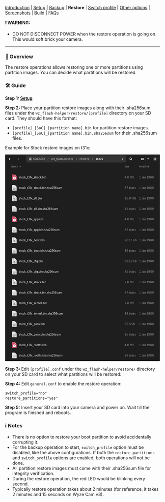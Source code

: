 [Introduction](README.md) | [Setup](README_setup.md) | [Backup](README_backup.md) | **Restore** | [Switch profile](README_switch_profile.md) | [Other options](README_other_options.md) | [Screenshots](README_screenshots.md) | [Build](README_build.md) | [FAQs](README_FAQs.md)

**❗ WARNING:**
- DO NOT DISCONNECT POWER when the restore operation is going on. This would soft brick your camera.

-----

### 📖 Overview

The restore operations allows restoring one or more partitions using partition images. You can decide what partitions will be restored.

### 🛠️ Guide

**Step 1: [Setup](README_setup.md)**

**Step 2:** Place your partition restore images along with their .sha256sum files under the `wz_flash-helper/restore/[profile]` directory on your SD card. They should have this format:

- `[profile]_[SoC]_[partition name].bin` for partition restore images.
- `[profile]_[SoC]_[partition name].bin.sha256sum` for their .sha256sum files.

Example for Stock restore images on t31x:

![Alt text](https://raw.githubusercontent.com/archandanime/wz_flash-helper/main/images/restore_01.png)

**Step 3:** Edit `[profile].conf` under the `wz_flash-helper/restore/` directory on your SD card to select what partitions will be restored:

**Step 4:** Edit `general.conf` to enable the restore operation:
```
switch_profile="no"
restore_partitions="yes"
```
**Step 5:** Insert your SD card into your camera and power on. Wait till the program is finished and reboots.

### ℹ️ Notes
- There is no option to restore your boot partition to avoid accidentally corrupting it.
- For the backup operation to start, `switch_profile` option must be disabled, like the above configurations. If both the `restore_partitions` and `switch_profile` options are enabled, both operations will not be done.
- All partition restore images must come with their .sha256sum file for integrity verification.
- During the restore operation, the red LED would be blinking every second.
- Typically restore operation takes about 2 minutes (for reference, it takes 2 minutes and 15 seconds on Wyze Cam v3).
